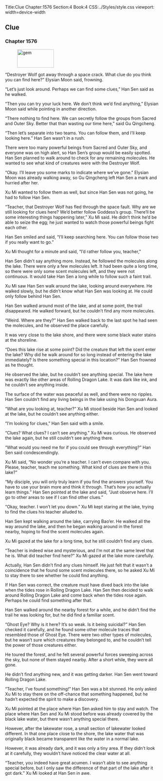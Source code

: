 Title:Clue 
Chapter:1576 
Section:4 
Book:4 
CSS:../Styles/style.css 
viewport: width=device-width
  
## Clue
### Chapter 1576 
<figure>
	<img src="../Images/gem.gif" alt="gem" id="gem" width="120" height="60" />
</figure>
  

  
  “Destroyer Wolf got away through a space crack. What clue do you think you can find here?” Elysian Moon said, frowning.

“Let’s just look around. Perhaps we can find some clues,” Han Sen said as he walked.

“Then you can try your luck here. We don’t think we’d find anything,” Elysian Moon said while pointing in another direction.

“There nothing to find here. We can secretly follow the groups from Sacred and Outer Sky. Better that than wasting our time here,” said Gu Qingcheng.

“Then let’s separate into two teams. You can follow them, and I’ll keep looking here.” Han Sen wasn’t in a rush.

There were too many powerful beings from Sacred and Outer Sky, and everyone was on high alert, so Han Sen’s group would be easily spotted. Han Sen planned to walk around to check for any remaining molecules. He wanted to see what kind of creatures were with the Destroyer Wolf.

“Okay. I’ll leave you some marks to indicate where we’ve gone.” Elysian Moon was already walking away, so Gu Qingcheng left Han Sen a mark and hurried after her.

Xu Mi wanted to follow them as well, but since Han Sen was not going, he had to follow Han Sen.

“Teacher, that Destroyer Wolf has fled through the space fault. Why are we still looking for clues here? We’d better follow Goddess’s group. There’ll be some interesting things happening later,” Xu Mi said. He didn’t think he’d be able to seize the egg; he just wanted to watch those powerful beings fight each other.

Han Sen smiled and said, “I’ll keep searching here. You can follow those two if you really want to go.”

Xu Mi thought for a minute and said, “I’d rather follow you, teacher,”

Han Sen didn’t say anything more. Instead, he followed the molecules along the lake. There were only a few molecules left. It had been quite a long time, so there were only some scent molecules left, and they were not continuous. It would take Han Sen a long while to follow such a faint trail.

Xu Mi saw Han Sen walk around the lake, looking around everywhere. He walked slowly, but he didn’t know what Han Sen was looking at. He could only follow behind Han Sen.

Han Sen walked around most of the lake, and at some point, the trail disappeared. He walked forward, but he couldn’t find any more molecules.

“Weird. Where are they?” Han Sen walked back to the last spot he had seen the molecules, and he observed the place carefully.



It was very close to the lake shore, and there were some black water stains at the shoreline.

“Does this lake rise at some point? Did the creature that left the scent enter the lake? Why did he walk around for so long instead of entering the lake immediately? Is there something special in this location?” Han Sen frowned as he thought.

He observed the lake, but he couldn’t see anything special. The lake here was exactly like other areas of Rolling Dragon Lake. It was dark like ink, and he couldn’t see anything inside.

The surface of the water was peaceful as well, and there were no ripples. Han Sen couldn’t find any living beings in the lake using his Dongxuan Aura.

“What are you looking at, teacher?” Xu Mi stood beside Han Sen and looked at the lake, but he couldn’t see anything either.

“I’m looking for clues,” Han Sen said with a smile.

“Clues? What clues? I can’t see anything.” Xu Mi was curious. He observed the lake again, but he still couldn’t see anything there.

“What would you need me for if you could see through everything?” Han Sen said condescendingly.

Xu Mi said, “No wonder you’re a teacher. I can’t even compare with you. Please, teacher, teach me something. What kind of clues are there in this lake?”

“My disciple, you will only truly learn if you find the answers yourself. You have to use your brain more and think it through. That’s how you actually learn things.” Han Sen pointed at the lake and said, “Just observe here. I’ll go to other areas to see if I can find other clues.”

“Okay, teacher. I won’t let you down.” Xu Mi kept staring at the lake, trying to find the clues his teacher alluded to.

Han Sen kept walking around the lake, carrying Bao’er. He walked all the way around the lake, and then he began walking around in the forest nearby, hoping to find the scent molecules again.

Xu Mi gazed at the lake for a long time, but he still couldn’t find any clues.

“Teacher is indeed wise and mysterious, and I’m not at the same level that he is. What did teacher find here?” Xu Mi gazed at the lake more carefully.

Actually, Han Sen didn’t find any clues himself. He just felt that it wasn’t a coincidence that he found some scent molecules there, so he asked Xu Mi to stay there to see whether he could find anything.

If Han Sen was correct, the creature must have dived back into the lake when the tides rose in Rolling Dragon Lake. Han Sen then decided to walk around Rolling Dragon Lake and come back when the tides rose again. Perhaps he could find something after that.

Han Sen walked around the nearby forest for a while, and he didn’t find the trail he was looking for, but he did find a familiar scent.

“Ghost Eye? Why is it here? It’s so weak. Is it being suicidal?” Han Sen checked it carefully, and he found some other molecule traces that resembled those of Ghost Eye. There were two other types of molecules, but he wasn’t sure which creatures they belonged to, and he couldn’t tell the power of those creatures either.

He toured the forest, and he felt several powerful forces sweeping across the sky, but none of them stayed nearby. After a short while, they were all gone.

He didn’t find anything new, and it was getting darker. Han Sen went toward Rolling Dragon Lake.

“Teacher, I’ve found something!” Han Sen was a bit stunned. He only asked Xu Mi to stay there on the off-chance that something happened, but he hadn’t expected the spirit to make a discovery.

Xu Mi pointed at the place where Han Sen asked him to stay and watch. The place where Han Sen and Xu Mi stood before was already covered by the black lake water, but there wasn’t anything special there.

However, after the lakewater rose, a small section of lakewater looked different. In that one place close to the shore, the lake water that was originally black became transparent like the water in a normal lake.

However, it was already dark, and it was only a tiny area. If they didn’t look at it carefully, they wouldn’t have noticed the clear water at all.

“Teacher, you indeed have great acumen. I wasn’t able to see anything special before, but I only saw the difference of that part of the lake after it got dark.” Xu Mi looked at Han Sen in awe.

